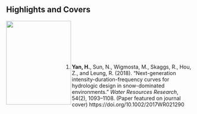 ## Highlights and Covers

<img src="https://image.ibb.co/bwqUad/wrr.png" width="173.5" height="227.5" align="left" border="0" style="border-style: none;">
<br /> <br /> <br /> <br /> <br /> <br />

<ol reversed>
  <li><strong>Yan, H.</strong>, Sun, N., Wigmosta, M., Skaggs, R., Hou, Z., and Leung, R. (2018). “Next-generation intensity-duration-frequency curves for hydrologic design in snow-dominated environments.” <em>Water Resources Research</em>, 54(2), 1093–1108. (Paper featured on journal cover) https://doi.org/10.1002/2017WR021290</li>






</ol>
